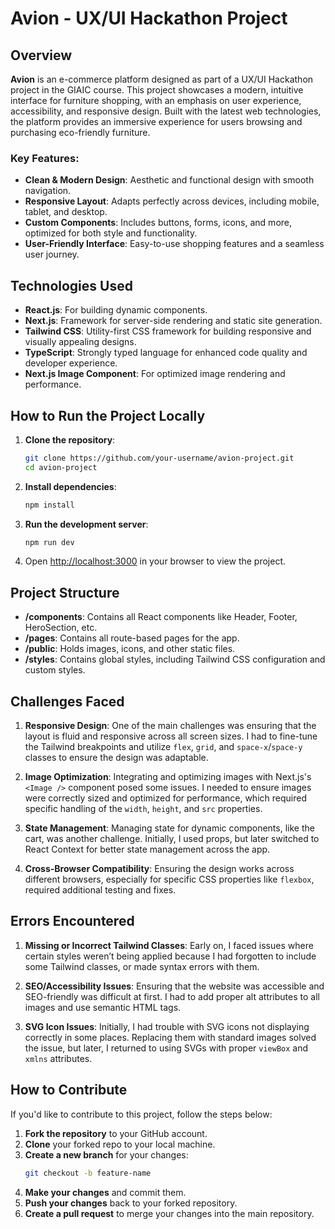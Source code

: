 # Avion - UX/UI Hackathon Project

## Overview

**Avion** is an e-commerce platform designed as part of a UX/UI Hackathon project in the GIAIC course. This project showcases a modern, intuitive interface for furniture shopping, with an emphasis on user experience, accessibility, and responsive design. Built with the latest web technologies, the platform provides an immersive experience for users browsing and purchasing eco-friendly furniture.

### Key Features:
- **Clean & Modern Design**: Aesthetic and functional design with smooth navigation.
- **Responsive Layout**: Adapts perfectly across devices, including mobile, tablet, and desktop.
- **Custom Components**: Includes buttons, forms, icons, and more, optimized for both style and functionality.
- **User-Friendly Interface**: Easy-to-use shopping features and a seamless user journey.

## Technologies Used

- **React.js**: For building dynamic components.
- **Next.js**: Framework for server-side rendering and static site generation.
- **Tailwind CSS**: Utility-first CSS framework for building responsive and visually appealing designs.
- **TypeScript**: Strongly typed language for enhanced code quality and developer experience.
- **Next.js Image Component**: For optimized image rendering and performance.

## How to Run the Project Locally

1. **Clone the repository**:
   ```bash
   git clone https://github.com/your-username/avion-project.git
   cd avion-project
   ```

2. **Install dependencies**:
   ```bash
   npm install
   ```

3. **Run the development server**:
   ```bash
   npm run dev
   ```

4. Open [http://localhost:3000](http://localhost:3000) in your browser to view the project.

## Project Structure

- **/components**: Contains all React components like Header, Footer, HeroSection, etc.
- **/pages**: Contains all route-based pages for the app.
- **/public**: Holds images, icons, and other static files.
- **/styles**: Contains global styles, including Tailwind CSS configuration and custom styles.

## Challenges Faced

1. **Responsive Design**: One of the main challenges was ensuring that the layout is fluid and responsive across all screen sizes. I had to fine-tune the Tailwind breakpoints and utilize `flex`, `grid`, and `space-x`/`space-y` classes to ensure the design was adaptable.
   
2. **Image Optimization**: Integrating and optimizing images with Next.js's `<Image />` component posed some issues. I needed to ensure images were correctly sized and optimized for performance, which required specific handling of the `width`, `height`, and `src` properties.

3. **State Management**: Managing state for dynamic components, like the cart, was another challenge. Initially, I used props, but later switched to React Context for better state management across the app.

4. **Cross-Browser Compatibility**: Ensuring the design works across different browsers, especially for specific CSS properties like `flexbox`, required additional testing and fixes.

## Errors Encountered

1. **Missing or Incorrect Tailwind Classes**: Early on, I faced issues where certain styles weren’t being applied because I had forgotten to include some Tailwind classes, or made syntax errors with them.
   
2. **SEO/Accessibility Issues**: Ensuring that the website was accessible and SEO-friendly was difficult at first. I had to add proper alt attributes to all images and use semantic HTML tags.

3. **SVG Icon Issues**: Initially, I had trouble with SVG icons not displaying correctly in some places. Replacing them with standard images solved the issue, but later, I returned to using SVGs with proper `viewBox` and `xmlns` attributes.

## How to Contribute

If you'd like to contribute to this project, follow the steps below:

1. **Fork the repository** to your GitHub account.
2. **Clone** your forked repo to your local machine.
3. **Create a new branch** for your changes:
   ```bash
   git checkout -b feature-name
   ```
4. **Make your changes** and commit them.
5. **Push your changes** back to your forked repository.
6. **Create a pull request** to merge your changes into the main repository.


